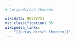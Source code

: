 ```yaml
---
# Leray–Hirsch theorem

wikidata: Q6528751
msc_classification: 55
wikipedia_links:
  - "[[Leray–Hirsch theorem]]"
---
```

